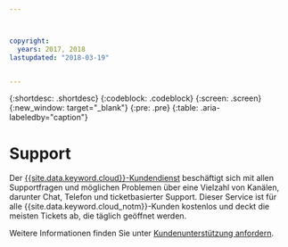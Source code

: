 ```yaml
---



copyright:
  years: 2017, 2018
lastupdated: "2018-03-19"


---
```


{:shortdesc: .shortdesc}
{:codeblock: .codeblock}
{:screen: .screen}
{:new_window: target="_blank"}
{:pre: .pre}
{:table: .aria-labeledby="caption"}

# Support

Der [{{site.data.keyword.cloud}}-Kundendienst](https://console.bluemix.net/docs/get-support/howtogetsupport.html#getting-customer-support) beschäftigt sich mit allen Supportfragen und möglichen Problemen über eine Vielzahl von Kanälen, darunter Chat, Telefon und ticketbasierter Support. Dieser Service ist für alle {{site.data.keyword.cloud_notm}}-Kunden kostenlos und deckt die meisten Tickets ab, die täglich geöffnet werden.

Weitere Informationen finden Sie unter [Kundenunterstützung anfordern](https://console.bluemix.net/docs/get-support/howtogetsupport.html#getting-customer-support).
